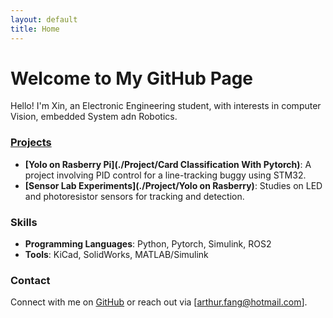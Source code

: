 ```yaml
---
layout: default
title: Home
---
```


# Welcome to My GitHub Page

Hello! I'm Xin, an Electronic Engineering student, with interests in computer Vision, embedded System adn Robotics.

### [Projects](./project.md)

- **[Yolo on Rasberry Pi](./Project/Card Classification With Pytorch)**: A project involving PID control for a line-tracking buggy using STM32.
- **[Sensor Lab Experiments](./Project/Yolo on Rasberry)**: Studies on LED and photoresistor sensors for tracking and detection.

### Skills

- **Programming Languages**: Python, Pytorch, Simulink, ROS2
- **Tools**: KiCad, SolidWorks, MATLAB/Simulink

### Contact

Connect with me on [GitHub](https://github.com/FinXAN) or reach out via [arthur.fang@hotmail.com].
